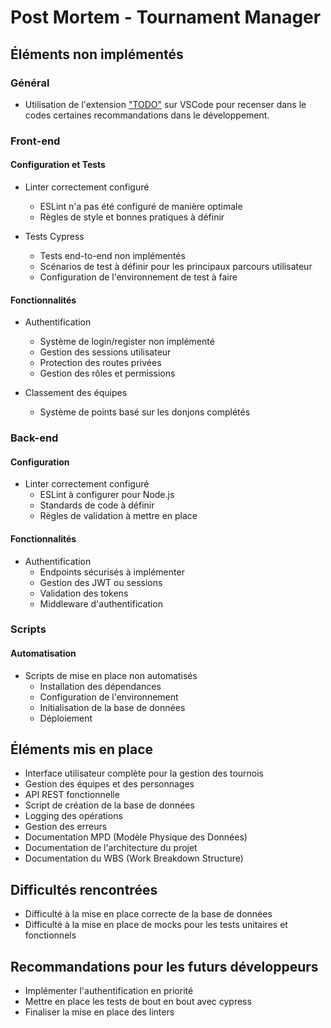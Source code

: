 # Post Mortem - Tournament Manager

## Éléments non implémentés

### Général
- Utilisation de l'extension ["TODO"](https://marketplace.cursorapi.com/items?itemName=Gruntfuggly.todo-tree) sur VSCode pour recenser dans le codes certaines recommandations dans le développement.

### Front-end

#### Configuration et Tests
- Linter correctement configuré
  - ESLint n'a pas été configuré de manière optimale
  - Règles de style et bonnes pratiques à définir

- Tests Cypress
  - Tests end-to-end non implémentés
  - Scénarios de test à définir pour les principaux parcours utilisateur
  - Configuration de l'environnement de test à faire

#### Fonctionnalités
- Authentification
  - Système de login/register non implémenté 
  - Gestion des sessions utilisateur
  - Protection des routes privées
  - Gestion des rôles et permissions

- Classement des équipes
  - Système de points basé sur les donjons complétés

### Back-end

#### Configuration
- Linter correctement configuré
  - ESLint à configurer pour Node.js
  - Standards de code à définir
  - Règles de validation à mettre en place

#### Fonctionnalités
- Authentification
  - Endpoints sécurisés à implémenter
  - Gestion des JWT ou sessions
  - Validation des tokens
  - Middleware d'authentification

### Scripts

#### Automatisation
- Scripts de mise en place non automatisés
  - Installation des dépendances
  - Configuration de l'environnement
  - Initialisation de la base de données
  - Déploiement

## Éléments mis en place

- Interface utilisateur complète pour la gestion des tournois
- Gestion des équipes et des personnages
- API REST fonctionnelle
- Script de création de la base de données
- Logging des opérations
- Gestion des erreurs
- Documentation MPD (Modèle Physique des Données)
- Documentation de l'architecture du projet
- Documentation du WBS (Work Breakdown Structure)

## Difficultés rencontrées

- Difficulté à la mise en place correcte de la base de données
- Difficulté à la mise en place de mocks pour les tests unitaires et fonctionnels

## Recommandations pour les futurs développeurs

- Implémenter l'authentification en priorité
- Mettre en place les tests de bout en bout avec cypress
- Finaliser la mise en place des linters

